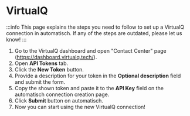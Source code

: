 # VirtualQ

:::info
This page explains the steps you need to follow to set up a VirtualQ connection in automatisch. If any of the steps are outdated, please let us know!
:::

1. Go to the VirtualQ dashboard and open "Contact Center" page (https://dashboard.virtualq.tech/).
2. Open **API Tokens** tab.
3. Click the **New Token** button.
4. Provide a description for your token in the **Optional description** field and submit the form.
5. Copy the shown token and paste it to the **API Key** field on the automatisch connection creation page.
6. Click **Submit** button on automatisch.
7. Now you can start using the new VirtualQ connection!
